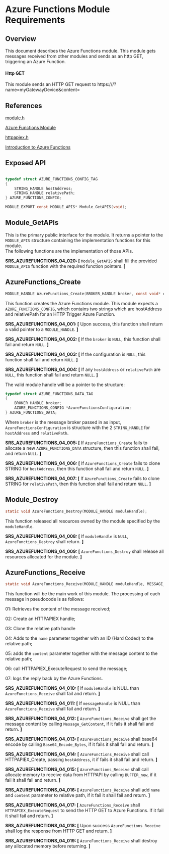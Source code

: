 # Azure Functions Module Requirements

## Overview
This document describes the Azure Functions module.  This module gets messages received from other modules and sends as an http GET, triggering an Azure Function. 
 
#### Http GET 
This module sends an HTTP GET request to https://<hostAddress>/<relativepath>?name=myGatewayDevice&content=<MessageContentreceived>


## References
[module.h](../../../../devdoc/module.md)

[Azure Functions Module](azure_functions.md)

[httpapiex.h](../../../../azure-c-shared-utility/c/inc/httpapiex.h)

[Introduction to Azure Functions](https://azure.microsoft.com/en-us/blog/introducing-azure-functions/)

## Exposed API
```c

typedef struct AZURE_FUNCTIONS_CONFIG_TAG
{
    STRING_HANDLE hostAddress;
	STRING_HANDLE relativePath;
} AZURE_FUNCTIONS_CONFIG;

MODULE_EXPORT const MODULE_APIS* Module_GetAPIS(void);

```

## Module_GetAPIs

This is the primary public interface for the module.  It returns a pointer to 
the `MODULE_APIS` structure containing the implementation functions for this module.  
The following functions are the implementation of those APIs.

**SRS_AZUREFUNCTIONS_04_020: [** `Module_GetAPIS` shall fill the provided `MODULE_APIS` function with the required function pointers. **]**

## AzureFunctions_Create
```C
MODULE_HANDLE AzureFunctions_Create(BROKER_HANDLE broker, const void* configuration);
```

This function creates the Azure Functions module.  This module expects a `AZURE_FUNCTIONS_CONFIG`, which contains two strings which are hostAddress and relativePath
 for an HTTP Trigger Azure Function. 

**SRS_AZUREFUNCTIONS_04_001: [** Upon success, this function shall return a valid pointer to a `MODULE_HANDLE`. **]**

**SRS_AZUREFUNCTIONS_04_002: [** If the `broker` is `NULL`, this function shall fail and return `NULL`. **]**

**SRS_AZUREFUNCTIONS_04_003: [** If the configuration is `NULL`, this function shall fail and return `NULL`. **]**

**SRS_AZUREFUNCTIONS_04_004: [** If any `hostAddress` or `relativePath` are `NULL`, this function shall fail and return `NULL`. **]**

The valid module handle will be a pointer to the structure:

```C
typedef struct AZURE_FUNCTIONS_DATA_TAG
{
	BROKER_HANDLE broker;
	AZURE_FUNCTIONS_CONFIG *AzureFunctionsConfiguration;
} AZURE_FUNCTIONS_DATA;
```    

Where `broker` is the message broker passed in as input, `AzureFunctionsConfiguration` is structure with the 2 `STRING_HANDLE` for
`hostAddress` and `relativePath`.

**SRS_AZUREFUNCTIONS_04_005: [** If `AzureFunctions_Create` fails to allocate a new `AZURE_FUNCTIONS_DATA` structure, then this function shall fail, and return `NULL`. **]**

**SRS_AZUREFUNCTIONS_04_006: [** If `AzureFunctions_Create` fails to clone STRING for `hostAddress`, then this function shall fail and return `NULL`. **]**

**SRS_AZUREFUNCTIONS_04_007: [** If `AzureFunctions_Create` fails to clone STRING for `relativePath`, then this function shall fail and return `NULL`. **]**


## Module_Destroy
```C
static void AzureFunctions_Destroy(MODULE_HANDLE moduleHandle);
```

This function released all resources owned by the module specified by the `moduleHandle`.

**SRS_AZUREFUNCTIONS_04_008: [** If `moduleHandle` is `NULL`, `AzureFunctions_Destroy` shall return. **]**

**SRS_AZUREFUNCTIONS_04_009: [** `AzureFunctions_Destroy` shall release all resources allocated for the module. **]**



## AzureFunctions_Receive
```C
static void AzureFunctions_Receive(MODULE_HANDLE moduleHandle, MESSAGE_HANDLE messageHandle);
```

This function will be the main work of this module. The processing of each 
message in pseudocode is as follows:


01: Retrieves the content of the message received;

02: Create an HTTPAPIEX handle;

03: Clone the relative path handle

04: Adds to the  `name` parameter together with an ID (Hard Coded) to the relative path;

05: adds the `content` parameter together with the message content to the relative path;

06: call HTTPAPIEX_ExecuteRequest to send the message;

07: logs the reply back by the Azure Functions.


**SRS_AZUREFUNCTIONS_04_010: [** If `moduleHandle` is NULL than `AzureFunctions_Receive` shall fail and return. **]**

**SRS_AZUREFUNCTIONS_04_011: [** If `messageHandle` is NULL than `AzureFunctions_Receive` shall fail and return. **]**

**SRS_AZUREFUNCTIONS_04_012: [** `AzureFunctions_Receive` shall get the message content by calling  `Message_GetContent`, if it fails it shall fail and return. **]**

**SRS_AZUREFUNCTIONS_04_013: [** `AzureFunctions_Receive` shall base64 encode by calling `Base64_Encode_Bytes`, if it fails it shall fail and return. **]**


**SRS_AZUREFUNCTIONS_04_014: [** `AzureFunctions_Receive` shall call HTTPAPIEX_Create, passing `hostAddress`, it if fails it shall fail and return.  **]**

**SRS_AZUREFUNCTIONS_04_015: [** `AzureFunctions_Receive` shall call allocate memory to receive data from HTTPAPI by calling `BUFFER_new`, if it fail it shall fail and return.  **]**

**SRS_AZUREFUNCTIONS_04_016: [** `AzureFunctions_Receive` shall add `name` and `content` parameter to relative path, if it fail it shall fail and return.  **]**

**SRS_AZUREFUNCTIONS_04_017: [** `AzureFunctions_Receive` shall `HTTPAPIEX_ExecuteRequest` to send the HTTP GET to Azure Functions. If it fail it shall fail and return.  **]**

**SRS_AZUREFUNCTIONS_04_018: [** Upon success `AzureFunctions_Receive` shall log the response from HTTP GET and return.  **]**

**SRS_AZUREFUNCTIONS_04_019: [** `AzureFunctions_Receive` shall destroy any allocated memory before returning. **]**
